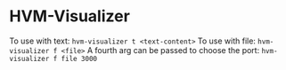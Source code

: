 # HVM-Visualizer

To use with text: `hvm-visualizer t <text-content>`
To use with file: `hvm-visualizer f <file>`
A fourth arg can be passed to choose the port: `hvm-visualizer f file 3000`
